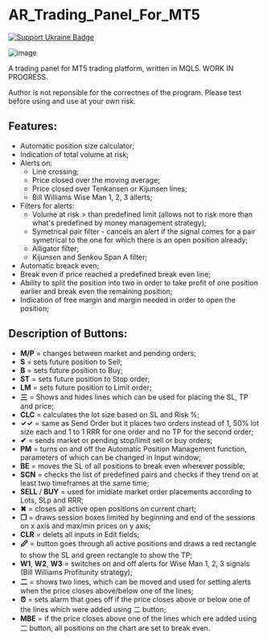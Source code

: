 # AR_Trading_Panel_For_MT5

[![Support Ukraine Badge](https://bit.ly/support-ukraine-now)](https://github.com/support-ukraine/support-ukraine)

![image](https://user-images.githubusercontent.com/21954163/216941119-cf7e90dc-ebce-45b3-bfa7-298daf29b202.png)

A trading panel for MT5 trading platform, written in MQL5.
WORK IN PROGRESS.

Author is not reponsible for the correctnes of the program. Please test before using and use at your own risk.

## Features:
- Automatic position size calculator;
- Indication of total volume at risk;
- Alerts on:
  - Line crossing;
  - Price closed over the moving average;
  - Price closed over Tenkansen or Kijunsen lines;
  - Bill Williams Wise Man 1, 2, 3 allerts;
- Filters for alerts:
  - Volume at risk > than predefined limit (allows not to risk more than what's predefined by money management strategy);
  - Symetrical pair filter - cancels an alert if the signal comes for a pair symetrical to the one for which there is an open position already;
  - Alligator filter;
  - Kijunsen and Senkou Span A filter;
- Automatic breack even;
- Break even if price reached a predefined break even line;
- Ability to split the position into two in order to take profit of one position earlier and break even the remaining position;
- Indication of free margin and margin needed in order to open the position;

## Description of Buttons:
- **M/P** = changes between market and pending orders;
- **S** = sets future position to Sell;
- **B** = sets future position to Buy;
- **ST** = sets future position to Stop order;
- **LM** = sets future position to Limit order;
- **三** = Shows and hides lines which can be used for placing the SL, TP and price;
- **CLC** = calculates the lot size based on SL and Risk %;
- **✓✓** = same as Send Order but it places two orders instead of 1, 50% lot size each and 1 to 1 RRR for one order and no TP for the second order;
- **✔** = sends market or pending stop/limit sell or buy orders;
- **PM** = turns on and off the Automatic Position Management function, parameters of which can be changed in Input window;
- **BE** = moves the SL of all positions to break even wherever possible;
- **SCN** = checks the list of predefined pairs and checks if they trend on at least two timeframes at the same time;
- **SELL** / **BUY** = used for imidiate market order placements according to Lots, SLp and RRR;
- **✖** = closes all active open positions on current chart;
- **❒** = draws session boxes limited by beginning and end of the sessions on x axis and max/min prices on y axis;
- **CLR** = delets all inputs in Edit fields;
- **🖉** = button goes through all active positions and draws a red rectangle to show the SL and green rectangle to show the TP;
- **W1**, **W2**, **W3** = switches on and off alerts for Wise Man 1, 2, 3 signals (Bill Williams Profitunity strategy);
- **⼆** = shows two lines, which can be moved and used for setting alerts when the price closes above/below one of the lines;
- **⏰** = sets alarm that goes off if the price closes above or below one of the lines which were added using ⼆ button;
- **MBE** = if the price closes above one of the lines which ere added using ⼆ button, all positions on the chart are set to break even.
